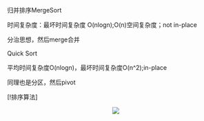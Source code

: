 归并排序MergeSort

时间复杂度：最坏时间复杂度 O(nlogn);O(n)空间复杂度；not in-place

分治思想，然后merge合并


Quick Sort

平均时间复杂度O(nlogn)，最坏时间复杂度O(n^2);in-place

同理也是分区，然后pivot


[!排序算法]<div align="center"><img src="https://static001.geekbang.org/resource/image/1f/fd/1f6ef7e0a5365d6e9d68f0ccc71755fd.jpg" /></div><br>
